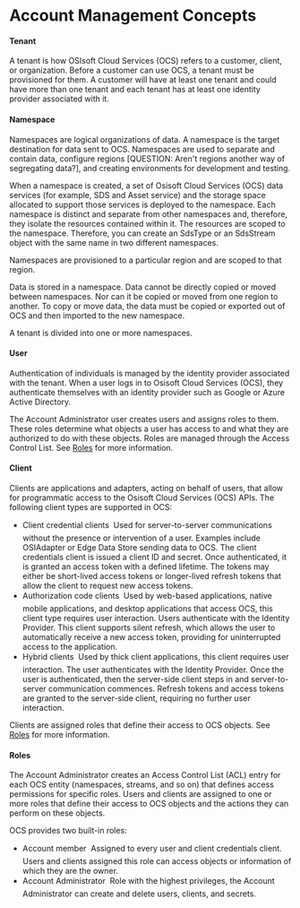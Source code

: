 # Account Management Concepts



#### Tenant

A tenant is how OSIsoft Cloud Services (OCS) refers to a customer, client, or organization. Before a customer can use OCS, a tenant must be provisioned for them. A customer will have at least one tenant and could have more than one tenant and each tenant has at least one identity provider associated with it. 

#### Namespace

Namespaces are logical organizations of data. A namespace is the target destination for data sent to OCS. Namespaces are used to separate and contain data, configure regions [QUESTION: Aren't regions another way of segregating data?], and creating environments for development and testing.

When a namespace is created, a set of Osisoft Cloud Services (OCS) data services (for example, SDS and Asset service) and the storage space allocated to support those services is deployed to the namespace. Each namespace is distinct and separate from other namespaces and, therefore, they isolate the resources contained within it. The resources are scoped to the namespace. Therefore, you can create an SdsType or an SdsStream object with the same name in two different namespaces.

Namespaces are provisioned to a particular region and are scoped to that region. 

Data is stored in a namespace. Data cannot be directly copied or moved between namespaces. Nor can it be copied or moved from one region to another. To copy or move data, the data must be copied or exported out of OCS and then imported to the new namespace. 

A tenant is divided into one or more namespaces.

#### User

Authentication of individuals is managed by the identity provider associated with the tenant. When a user logs in to Osisoft Cloud Services (OCS), they authenticate themselves with an identity provider such as Google or Azure Active Directory.

The Account Administrator user creates users and assigns roles to them. These roles determine what objects a user has access to and what they are authorized to do with these objects. Roles are managed through the Access Control List. See [Roles](#roles) for more information.

#### Client

Clients are applications and adapters, acting on behalf of users, that allow for programmatic access to the Osisoft Cloud Services (OCS) APIs. The following client types are supported in OCS:

- Client credential clients &#150; Used for server-to-server communications without the presence or intervention of a user. Examples include OSIAdapter or Edge Data Store sending data to OCS. The client credentials client is issued a client ID and secret. Once authenticated, it is granted an access token with a defined lifetime. The tokens may either be short-lived access tokens or longer-lived refresh tokens that allow the client to request new access tokens. 
- Authorization code clients &#150; Used by web-based applications, native mobile applications, and desktop applications that access OCS, this client type requires user interaction. Users authenticate with the Identity Provider. This client supports silent refresh, which allows the user to automatically receive a new access token, providing for uninterrupted access to the application.
- Hybrid clients &#150; Used by thick client applications, this client requires user interaction. The user authenticates with the Identity Provider. Once the user is authenticated, then the server-side client steps in and server-to-server communication commences. Refresh tokens and access tokens are granted to the server-side client, requiring no further user interaction.

Clients are assigned roles that define their access to OCS objects. See [Roles](#roles) for more information. 

#### <a name="roles"></a> Roles

The Account Administrator creates an Access Control List (ACL) entry for each OCS entity (namespaces, streams, and so on) that defines access permissions for specific roles. Users and clients are assigned to one or more roles that define their access to OCS objects and the actions they can perform on these objects. 

OCS provides two built-in roles:

- Account member &#150; Assigned to every user and client credentials client. Users and clients assigned this role can access objects or information of which they are the owner.
- Account Administrator &#150; Role with the highest privileges, the Account Administrator can create and delete users, clients, and secrets.



